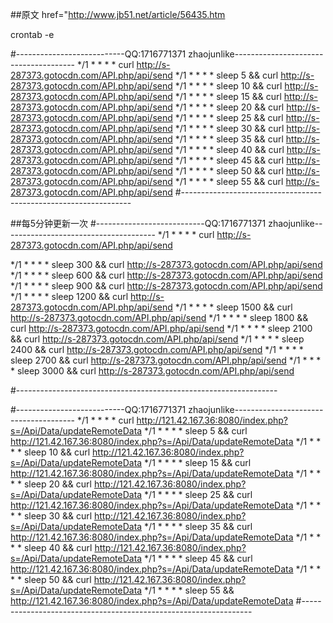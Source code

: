 ##原文
href="http://www.jb51.net/article/56435.htm

crontab -e

#---------------------------QQ:1716771371 zhaojunlike--------------------------------------
*/1 * * * * curl http://s-287373.gotocdn.com/API.php/api/send
*/1 * * * * sleep 5 &&  curl http://s-287373.gotocdn.com/API.php/api/send
*/1 * * * * sleep 10 &&  curl http://s-287373.gotocdn.com/API.php/api/send
*/1 * * * * sleep 15 &&  curl http://s-287373.gotocdn.com/API.php/api/send
*/1 * * * * sleep 20 &&  curl http://s-287373.gotocdn.com/API.php/api/send
*/1 * * * * sleep 25 &&  curl http://s-287373.gotocdn.com/API.php/api/send
*/1 * * * * sleep 30 &&  curl http://s-287373.gotocdn.com/API.php/api/send
*/1 * * * * sleep 35 &&  curl http://s-287373.gotocdn.com/API.php/api/send
*/1 * * * * sleep 40 &&  curl http://s-287373.gotocdn.com/API.php/api/send
*/1 * * * * sleep 45 &&  curl http://s-287373.gotocdn.com/API.php/api/send
*/1 * * * * sleep 50 &&  curl http://s-287373.gotocdn.com/API.php/api/send
*/1 * * * * sleep 55 &&  curl http://s-287373.gotocdn.com/API.php/api/send
#-----------------------------------------------------------------


##每5分钟更新一次
#---------------------------QQ:1716771371 zhaojunlike--------------------------------------
*/1 * * * * curl http://s-287373.gotocdn.com/API.php/api/send





*/1 * * * * sleep 300 &&  curl http://s-287373.gotocdn.com/API.php/api/send
*/1 * * * * sleep 600 &&  curl http://s-287373.gotocdn.com/API.php/api/send
*/1 * * * * sleep 900 &&  curl http://s-287373.gotocdn.com/API.php/api/send
*/1 * * * * sleep 1200 &&  curl http://s-287373.gotocdn.com/API.php/api/send
*/1 * * * * sleep 1500 &&  curl http://s-287373.gotocdn.com/API.php/api/send
*/1 * * * * sleep 1800 &&  curl http://s-287373.gotocdn.com/API.php/api/send
*/1 * * * * sleep 2100 &&  curl http://s-287373.gotocdn.com/API.php/api/send
*/1 * * * * sleep 2400 &&  curl http://s-287373.gotocdn.com/API.php/api/send
*/1 * * * * sleep 2700 &&  curl http://s-287373.gotocdn.com/API.php/api/send
*/1 * * * * sleep 3000 &&  curl http://s-287373.gotocdn.com/API.php/api/send

#-----------------------------------------------------------------



#---------------------------QQ:1716771371 zhaojunlike--------------------------------------
*/1 * * * * curl http://121.42.167.36:8080/index.php?s=/Api/Data/updateRemoteData
*/1 * * * * sleep 5 &&  curl http://121.42.167.36:8080/index.php?s=/Api/Data/updateRemoteData
*/1 * * * * sleep 10 &&  curl http://121.42.167.36:8080/index.php?s=/Api/Data/updateRemoteData
*/1 * * * * sleep 15 &&  curl http://121.42.167.36:8080/index.php?s=/Api/Data/updateRemoteData
*/1 * * * * sleep 20 &&  curl http://121.42.167.36:8080/index.php?s=/Api/Data/updateRemoteData
*/1 * * * * sleep 25 &&  curl http://121.42.167.36:8080/index.php?s=/Api/Data/updateRemoteData
*/1 * * * * sleep 30 &&  curl http://121.42.167.36:8080/index.php?s=/Api/Data/updateRemoteData
*/1 * * * * sleep 35 &&  curl http://121.42.167.36:8080/index.php?s=/Api/Data/updateRemoteData
*/1 * * * * sleep 40 &&  curl http://121.42.167.36:8080/index.php?s=/Api/Data/updateRemoteData
*/1 * * * * sleep 45 &&  curl http://121.42.167.36:8080/index.php?s=/Api/Data/updateRemoteData
*/1 * * * * sleep 50 &&  curl http://121.42.167.36:8080/index.php?s=/Api/Data/updateRemoteData
*/1 * * * * sleep 55 &&  http://121.42.167.36:8080/index.php?s=/Api/Data/updateRemoteData
#-----------------------------------------------------------------
